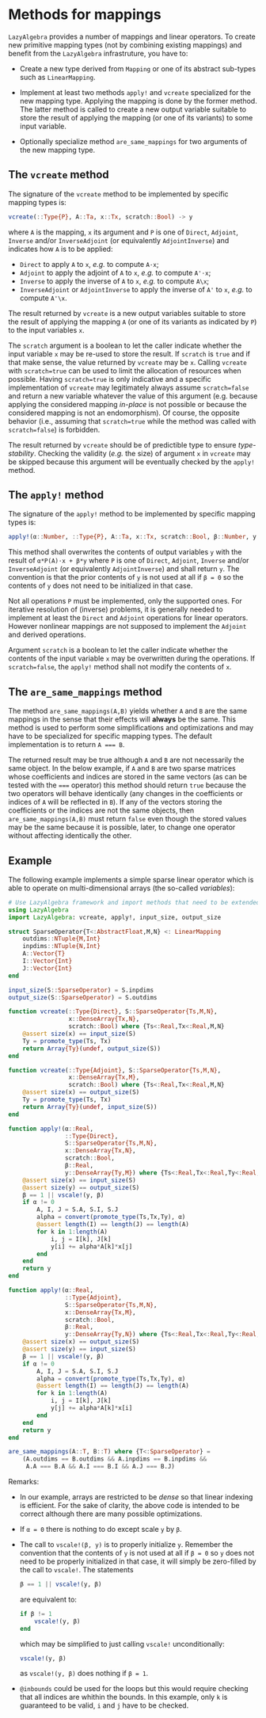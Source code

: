 # Methods for mappings

`LazyAlgebra` provides a number of mappings and linear operators.  To create
new primitive mapping types (not by combining existing mappings) and benefit
from the `LazyAlgebra` infrastruture, you have to:

* Create a new type derived from `Mapping` or one of its abstract sub-types
  such as `LinearMapping`.

* Implement at least two methods `apply!` and `vcreate` specialized for the new
  mapping type.  Applying the mapping is done by the former method.  The latter
  method is called to create a new output variable suitable to store the result
  of applying the mapping (or one of its variants) to some input variable.

* Optionally specialize method `are_same_mappings` for two arguments of the new
  mapping type.


## The `vcreate` method

The signature of the `vcreate` method to be implemented by specific mapping
types is:

```julia
vcreate(::Type{P}, A::Ta, x::Tx, scratch::Bool) -> y
```

where `A` is the mapping, `x` its argument and `P` is one of `Direct`,
`Adjoint`, `Inverse` and/or `InverseAdjoint` (or equivalently `AdjointInverse`)
and indicates how `A` is to be applied:

* `Direct` to apply `A` to `x`, *e.g.* to compute `A⋅x`;
* `Adjoint` to apply the adjoint of `A` to `x`, *e.g.* to compute `A'⋅x`;
* `Inverse` to apply the inverse of `A` to `x`, *e.g.* to compute `A\x`;
* `InverseAdjoint` or `AdjointInverse` to apply the inverse of `A'` to `x`,
  *e.g.* to compute `A'\x`.

The result returned by `vcreate` is a new output variables suitable to store
the result of applying the mapping `A` (or one of its variants as indicated by
`P`) to the input variables `x`.

The `scratch` argument is a boolean to let the caller indicate whether
the input variable `x` may be re-used to store the result.  If `scratch` is
`true` and if that make sense, the value returned by `vcreate` may be `x`.
Calling `vcreate` with `scratch=true` can be used to limit the allocation of
resources when possible.  Having `scratch=true` is only indicative and a
specific implementation of `vcreate` may legitimately always assume
`scratch=false` and return a new variable whatever the value of this argument
(e.g. because applying the considered mapping *in-place* is not possible or
because the considered mapping is not an endomorphism).  Of course, the
opposite behavior (i.e., assuming that `scratch=true` while the method was
called with `scratch=false`) is forbidden.

The result returned by `vcreate` should be of predictible type to ensure
*type-stability*.  Checking the validity (*e.g.* the size) of argument `x` in
`vcreate` may be skipped because this argument will be eventually checked by
the `apply!` method.


## The `apply!` method

The signature of the `apply!` method to be implemented by specific mapping
types is:

```julia
apply!(α::Number, ::Type{P}, A::Ta, x::Tx, scratch::Bool, β::Number, y::Ty) -> y
```

This method shall overwrites the contents of output variables `y` with the
result of `α*P(A)⋅x + β*y` where `P` is one of `Direct`, `Adjoint`, `Inverse`
and/or `InverseAdjoint` (or equivalently `AdjointInverse`) and shall return
`y`.  The convention is that the prior contents of `y` is not used at all if `β
= 0` so the contents of `y` does not need to be initialized in that case.

Not all operations `P` must be implemented, only the supported ones.  For
iterative resolution of (inverse) problems, it is generally needed to implement
at least the `Direct` and `Adjoint` operations for linear operators.  However
nonlinear mappings are not supposed to implement the `Adjoint` and derived
operations.

Argument `scratch` is a boolean to let the caller indicate whether the contents
of the input variable `x` may be overwritten during the operations.  If
`scratch=false`, the `apply!` method shall not modify the contents of `x`.


## The `are_same_mappings` method

The method `are_same_mappings(A,B)` yields whether `A` and `B` are the same
mappings in the sense that their effects will **always** be the same.  This
method is used to perform some simplifications and optimizations and may have
to be specialized for specific mapping types.  The default implementation is to
return `A === B`.

The returned result may be true although `A` and `B` are not necessarily the
same object.  In the below example, if `A` and `B` are two sparse matrices
whose coefficients and indices are stored in the same vectors (as can be tested
with the `===` operator) this method should return `true` because the two
operators will behave identically (any changes in the coefficients or indices
of `A` will be reflected in `B`).  If any of the vectors storing the
coefficients or the indices are not the same objects, then
`are_same_mappings(A,B)` must return `false` even though the stored values may
be the same because it is possible, later, to change one operator without
affecting identically the other.


## Example

The following example implements a simple sparse linear operator which is able
to operate on multi-dimensional arrays (the so-called *variables*):

```julia
# Use LazyAlgebra framework and import methods that need to be extended.
using LazyAlgebra
import LazyAlgebra: vcreate, apply!, input_size, output_size

struct SparseOperator{T<:AbstractFloat,M,N} <: LinearMapping
    outdims::NTuple{M,Int}
    inpdims::NTuple{N,Int}
    A::Vector{T}
    I::Vector{Int}
    J::Vector{Int}
end

input_size(S::SparseOperator) = S.inpdims
output_size(S::SparseOperator) = S.outdims

function vcreate(::Type{Direct}, S::SparseOperator{Ts,M,N},
                 x::DenseArray{Tx,N},
                 scratch::Bool) where {Ts<:Real,Tx<:Real,M,N}
    @assert size(x) == input_size(S)
    Ty = promote_type(Ts, Tx)
    return Array{Ty}(undef, output_size(S))
end

function vcreate(::Type{Adjoint}, S::SparseOperator{Ts,M,N},
                 x::DenseArray{Tx,M},
                 scratch::Bool) where {Ts<:Real,Tx<:Real,M,N}
    @assert size(x) == output_size(S)
    Ty = promote_type(Ts, Tx)
    return Array{Ty}(undef, input_size(S))
end

function apply!(α::Real,
                ::Type{Direct},
                S::SparseOperator{Ts,M,N},
                x::DenseArray{Tx,N},
                scratch::Bool,
                β::Real,
                y::DenseArray{Ty,M}) where {Ts<:Real,Tx<:Real,Ty<:Real,M,N}
    @assert size(x) == input_size(S)
    @assert size(y) == output_size(S)
    β == 1 || vscale!(y, β)
    if α != 0
        A, I, J = S.A, S.I, S.J
        alpha = convert(promote_type(Ts,Tx,Ty), α)
        @assert length(I) == length(J) == length(A)
        for k in 1:length(A)
            i, j = I[k], J[k]
            y[i] += alpha*A[k]*x[j]
        end
    end
    return y
end

function apply!(α::Real,
                ::Type{Adjoint},
                S::SparseOperator{Ts,M,N},
                x::DenseArray{Tx,M},
                scratch::Bool,
                β::Real,
                y::DenseArray{Ty,N}) where {Ts<:Real,Tx<:Real,Ty<:Real,M,N}
    @assert size(x) == output_size(S)
    @assert size(y) == input_size(S)
    β == 1 || vscale!(y, β)
    if α != 0
        A, I, J = S.A, S.I, S.J
        alpha = convert(promote_type(Ts,Tx,Ty), α)
        @assert length(I) == length(J) == length(A)
        for k in 1:length(A)
            i, j = I[k], J[k]
            y[j] += alpha*A[k]*x[i]
        end
    end
    return y
end

are_same_mappings(A::T, B::T) where {T<:SparseOperator} =
    (A.outdims == B.outdims && A.inpdims == B.inpdims &&
     A.A === B.A && A.I === B.I && A.J === B.J)
```

Remarks:

- In our example, arrays are restricted to be *dense* so that linear indexing
  is efficient.  For the sake of clarity, the above code is intended to be
  correct although there are many possible optimizations.

- If `α = 0` there is nothing to do except scale `y` by `β`.

- The call to `vscale!(β, y)` is to properly initialize `y`.  Remember the
  convention that the contents of `y` is not used at all if `β = 0` so `y`
  does not need to be properly initialized in that case, it will simply be
  zero-filled by the call to `vscale!`.  The statements

  ```julia
  β == 1 || vscale!(y, β)
  ```

  are equivalent to:

  ```julia
  if β != 1
      vscale!(y, β)
  end
  ```

  which may be simplified to just calling `vscale!` unconditionally:

  ```julia
  vscale!(y, β)
  ```

  as `vscale!(y, β)` does nothing if `β = 1`.

- `@inbounds` could be used for the loops but this would require checking that
  all indices are whithin the bounds.  In this example, only `k` is guaranteed
  to be valid, `i` and `j` have to be checked.

